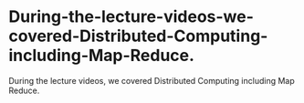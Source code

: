 # During-the-lecture-videos-we-covered-Distributed-Computing-including-Map-Reduce.
During the lecture videos, we covered Distributed Computing including Map Reduce.
